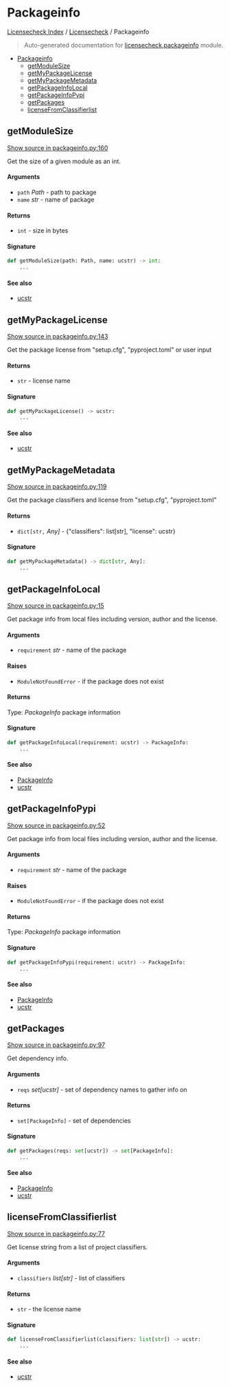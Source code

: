 # Packageinfo

[Licensecheck Index](../README.md#licensecheck-index) /
[Licensecheck](./index.md#licensecheck) /
Packageinfo

> Auto-generated documentation for [licensecheck.packageinfo](../../../licensecheck/packageinfo.py) module.

- [Packageinfo](#packageinfo)
  - [getModuleSize](#getmodulesize)
  - [getMyPackageLicense](#getmypackagelicense)
  - [getMyPackageMetadata](#getmypackagemetadata)
  - [getPackageInfoLocal](#getpackageinfolocal)
  - [getPackageInfoPypi](#getpackageinfopypi)
  - [getPackages](#getpackages)
  - [licenseFromClassifierlist](#licensefromclassifierlist)

## getModuleSize

[Show source in packageinfo.py:160](../../../licensecheck/packageinfo.py#L160)

Get the size of a given module as an int.

#### Arguments

- `path` *Path* - path to package
- `name` *str* - name of package

#### Returns

- `int` - size in bytes

#### Signature

```python
def getModuleSize(path: Path, name: ucstr) -> int:
    ...
```

#### See also

- [ucstr](./types.md#ucstr)



## getMyPackageLicense

[Show source in packageinfo.py:143](../../../licensecheck/packageinfo.py#L143)

Get the package license from "setup.cfg", "pyproject.toml" or user input

#### Returns

- `str` - license name

#### Signature

```python
def getMyPackageLicense() -> ucstr:
    ...
```

#### See also

- [ucstr](./types.md#ucstr)



## getMyPackageMetadata

[Show source in packageinfo.py:119](../../../licensecheck/packageinfo.py#L119)

Get the package classifiers and license from "setup.cfg", "pyproject.toml"

#### Returns

- `dict[str,` *Any]* - {"classifiers": list[str], "license": ucstr}

#### Signature

```python
def getMyPackageMetadata() -> dict[str, Any]:
    ...
```



## getPackageInfoLocal

[Show source in packageinfo.py:15](../../../licensecheck/packageinfo.py#L15)

Get package info from local files including version, author
and	the license.

#### Arguments

- `requirement` *str* - name of the package

#### Raises

- `ModuleNotFoundError` -  if the package does not exist

#### Returns

Type: *PackageInfo*
package information

#### Signature

```python
def getPackageInfoLocal(requirement: ucstr) -> PackageInfo:
    ...
```

#### See also

- [PackageInfo](./types.md#packageinfo)
- [ucstr](./types.md#ucstr)



## getPackageInfoPypi

[Show source in packageinfo.py:52](../../../licensecheck/packageinfo.py#L52)

Get package info from local files including version, author
and	the license.

#### Arguments

- `requirement` *str* - name of the package

#### Raises

- `ModuleNotFoundError` -  if the package does not exist

#### Returns

Type: *PackageInfo*
package information

#### Signature

```python
def getPackageInfoPypi(requirement: ucstr) -> PackageInfo:
    ...
```

#### See also

- [PackageInfo](./types.md#packageinfo)
- [ucstr](./types.md#ucstr)



## getPackages

[Show source in packageinfo.py:97](../../../licensecheck/packageinfo.py#L97)

Get dependency info.

#### Arguments

- `reqs` *set[ucstr]* - set of dependency names to gather info on

#### Returns

- `set[PackageInfo]` - set of dependencies

#### Signature

```python
def getPackages(reqs: set[ucstr]) -> set[PackageInfo]:
    ...
```

#### See also

- [PackageInfo](./types.md#packageinfo)
- [ucstr](./types.md#ucstr)



## licenseFromClassifierlist

[Show source in packageinfo.py:77](../../../licensecheck/packageinfo.py#L77)

Get license string from a list of project classifiers.

#### Arguments

- `classifiers` *list[str]* - list of classifiers

#### Returns

- `str` - the license name

#### Signature

```python
def licenseFromClassifierlist(classifiers: list[str]) -> ucstr:
    ...
```

#### See also

- [ucstr](./types.md#ucstr)